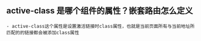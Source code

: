 ## active-class 是哪个组件的属性？嵌套路由怎么定义
    - active-class这个属性是设置激活链接时class属性，也就是当前页面所有与当前地址所匹配的的链接都会被添加class属性